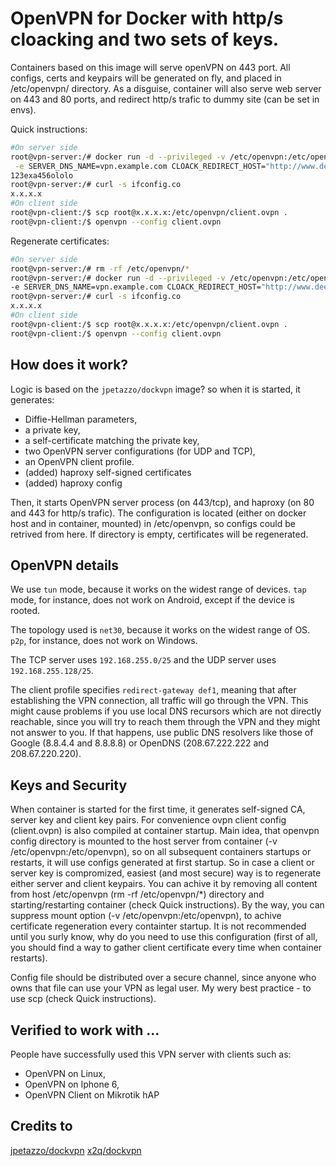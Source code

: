 # OpenVPN for Docker with http/s cloacking and two sets of keys.

Containers based on this image will serve openVPN on 443 port.
All configs, certs and keypairs will be generated on fly, and placed in /etc/openvpn/ directory.
As a disguise, container will also serve web server on 443 and 80 ports, and redirect http/s trafic to dummy site (can be set in envs).

Quick instructions:

```bash
#On server side
root@vpn-server:/# docker run -d --privileged -v /etc/openvpn:/etc/openvpn -p 443:443/tcp -p80:80  papko26/dockvpn \
 -e SERVER_DNS_NAME=vpn.example.com CLOACK_REDIRECT_HOST="http://www.deere.com"
123exa456ololo
root@vpn-server:/# curl -s ifconfig.co
x.x.x.x
#On client side
root@vpn-client:/$ scp root@x.x.x.x:/etc/openvpn/client.ovpn .
root@vpn-client:/$ openvpn --config client.ovpn
```

Regenerate certificates:
```bash
#On server side
root@vpn-server:/# rm -rf /etc/openvpn/*
root@vpn-server:/# docker run -d --privileged -v /etc/openvpn:/etc/openvpn -p 443:443/tcp -p80:80  papko26/dockvpn \
-e SERVER_DNS_NAME=vpn.example.com CLOACK_REDIRECT_HOST="http://www.deere.com"
root@vpn-server:/# curl -s ifconfig.co
x.x.x.x
#On client side
root@vpn-client:/$ scp root@x.x.x.x:/etc/openvpn/client.ovpn .
root@vpn-client:/$ openvpn --config client.ovpn
```

## How does it work?

Logic is based on the `jpetazzo/dockvpn` image? so when it is started, it generates:

- Diffie-Hellman parameters,
- a private key,
- a self-certificate matching the private key,
- two OpenVPN server configurations (for UDP and TCP),
- an OpenVPN client profile.
- (added) haproxy self-signed certificates
- (added) haproxy config

Then, it starts OpenVPN server process (on 443/tcp), and haproxy (on 80 and 443 for http/s trafic).
The configuration is located (either on docker host and in container, mounted) in /etc/openvpn, so configs could be retrived from here. If directory is empty, certificates will be regenerated.

## OpenVPN details

We use `tun` mode, because it works on the widest range of devices.
`tap` mode, for instance, does not work on Android, except if the device
is rooted.

The topology used is `net30`, because it works on the widest range of OS.
`p2p`, for instance, does not work on Windows.

The TCP server uses `192.168.255.0/25` and the UDP server uses
`192.168.255.128/25`.

The client profile specifies `redirect-gateway def1`, meaning that after
establishing the VPN connection, all traffic will go through the VPN.
This might cause problems if you use local DNS recursors which are not
directly reachable, since you will try to reach them through the VPN
and they might not answer to you. If that happens, use public DNS
resolvers like those of Google (8.8.4.4 and 8.8.8.8) or OpenDNS
(208.67.222.222 and 208.67.220.220).


## Keys and Security

When container is started for the first time, it generates self-signed CA, server key and client key pairs. For convenience ovpn client config (client.ovpn) is also compiled at container startup. Main idea, that openvpn config directory is mounted to the host server from container (-v /etc/openvpn:/etc/openvpn), so on all subsequent containers startups or restarts, it will use configs generated at first startup. So in case a client or server key is compromized, easiest (and most secure) way is to regenerate either server and client keypairs. You can achive it by removing all content from host /etc/openvpn (rm -rf /etc/openvpn/*) directory and starting/restarting container (check Quick instructions).
By the way, you can suppress mount option (-v /etc/openvpn:/etc/openvpn), to achive certificate regeneration every containter startup. It is not recommended until you surly know, why do you need to use this configuration (first of all, you should find a way to gather client certificate every time when container restarts).

Config file should be distributed over a secure channel, since anyone who owns that file can use your VPN as legal user. My wery best practice - to use scp (check Quick instructions).

## Verified to work with ...

People have successfully used this VPN server with clients such as:

- OpenVPN on Linux,
- OpenVPN on Iphone 6,
- OpenVPN Client on Mikrotik hAP


## Credits to 
[jpetazzo/dockvpn](https://github.com/jpetazzo/dockvpn)
[x2q/dockvpn](https://github.com/x2q/dockvpn)